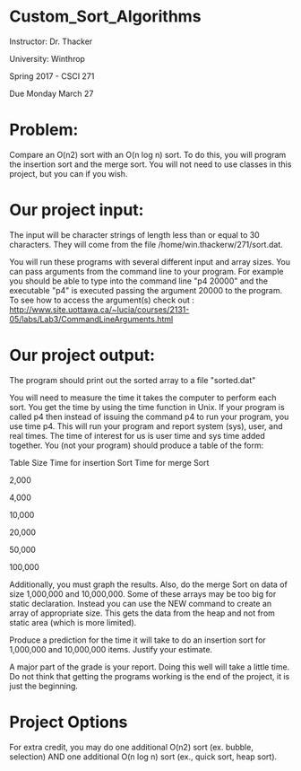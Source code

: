 # Custom_Sort_Algorithms
Instructor: Dr. Thacker

University: Winthrop

Spring 2017 - CSCI 271

Due Monday March 27

# Problem:

Compare an O(n2) sort with an O(n log n) sort.  To do this, you will program the insertion sort and the merge sort.  You will not need to use classes in this project, but you can if you wish.

# Our project input:

The input will be character strings of length less than or equal to 30 characters.  They will come from the file /home/win.thackerw/271/sort.dat.

You will run these programs with several different input and array sizes.  You can pass arguments from the command line to your program.  For example you should be able to type into the command line "p4 20000" and the executable "p4" is executed passing the argument 20000 to the program.  To see how to access the argument(s) check out : http://www.site.uottawa.ca/~lucia/courses/2131-05/labs/Lab3/CommandLineArguments.html

# Our project output:

The program should print out the sorted array to a file "sorted.dat"

You will need to measure the time it takes the computer to perform each sort.  You get the time by using the time function in Unix.  If your program is called p4 then instead of issuing the command p4 to run your program, you use time p4.  This will run your program and report system (sys), user, and real times.  The time of interest for us is user time and sys time added together.  You (not your program) should produce a table of the form:

Table Size	Time for insertion Sort	Time for merge Sort

2,000	 	 

4,000	 	 

10,000	 	 

20,000	 	 

50,000	 	 

100,000	 	 

Additionally, you must graph the results.  Also, do the merge Sort on data of size 1,000,000 and 10,000,000.  Some of these arrays may be too big for static declaration.  Instead you can use the NEW command to create an array of appropriate size.  This gets the data from the heap and not from static area (which is more limited).

Produce a prediction for the time it will take to do an insertion sort for 1,000,000 and 10,000,000 items.  Justify your estimate.

A major part of the grade is your report.  Doing this well will take a little time.  Do not think that getting the programs working is the end of the project, it is just the beginning.

# Project Options

For extra credit, you may do one additional O(n2) sort (ex. bubble, selection) AND one additional O(n log n) sort (ex., quick sort, heap sort).
